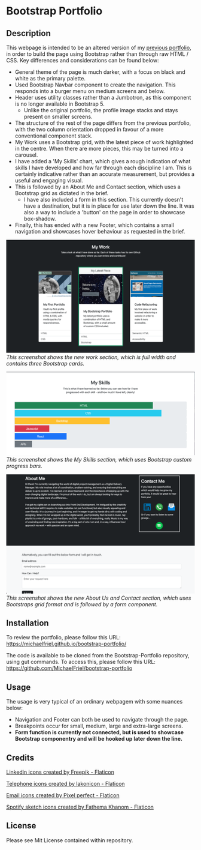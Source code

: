 # Bootstrap Portfolio

## Description

This webpage is intended to be an altered version of my [previous portfolio](https://michaelfriel.github.io/My-portfolio/), in order to build the page using Bootstrap rather than through raw HTML / CSS.
Key differences and considerations can be found below: 

* General theme of the page is much darker, with a focus on black and white as the primary palette. 
* Used Bootstrap Navbar component to create the navigation. This responds into a burger menu on medium screens and below.
* Header uses utility classes rather than a Jumbotron, as this component is no longer available in Bootstrap 5.
  * Unlike the original portfolio, the profile image stacks and stays present on smaller screens.
* The structure of the rest of the page differs from the previous portfolio, with the two column orientation dropped in favour of a more conventional component stack.
* My Work uses a Bootstrap grid, with the latest piece of work highlighted in the centre. When there are more pieces, this may be turned into a carousel.
* I have added a 'My Skills' chart, which gives a rough indication of what skills I have developed and how far through each discipline I am. This is certainly indicative rather than an accurate measurement, but provides a useful and engaging visual.
* This is followed by an About Me and Contact section, which uses a Bootstrap grid as dictated in the brief.
  * I have also included a form in this section. This currently doesn't have a destination, but it is in place for use later down the line. It was also a way to include a 'button' on the page in order to showcase box-shadow.
* Finally, this has ended with a new Footer, which contains a small navigation and showcases hover behaviour as requested in the brief.

![Screenshot of the My Work section](Images/My-Work.png)
_This screenshot shows the new work section, which is full width and contains three Bootstrap cards._

![Screenshot showing the My Skills section](Images/image.png)
_This screenshot shows the My Skills section, which uses Bootstrap custom progress bars._

![New About Me and Contact section, with form.](Images/about-and-contact.png)
_This screenshot shows the new About Us and Contact section, which uses Bootstraps grid format and is followed by a form component._

## Installation

To review the portfolio, please follow this URL: https://michaelfriel.github.io/bootstrap-portfolio/

The code is available to be cloned from the Bootstrap-Portfolio repository, using gut commands. To access this, please follow this URL: https://github.com/MichaelFriel/bootstrap-portfolio

## Usage

The usage is very typical of an ordinary webpagem with some nuances below:

* Navigation and Footer can both be used to navigate through the page.
* Breakpoints occur for small, medium, large and extra-large screens.
* **Form function is currently not connected, but is used to showcase Bootstrap componentry and will be hooked up later down the line.**

## Credits

<a href="https://www.flaticon.com/free-icons/linkedin" title="linkedin icons">Linkedin icons created by Freepik - Flaticon</a>

  <a href="https://www.flaticon.com/free-icons/telephone" title="telephone icons">Telephone icons created by lakonicon - Flaticon</a>

  <a href="https://www.flaticon.com/free-icons/email" title="email icons">Email icons created by Pixel perfect - Flaticon</a>

  <a href="https://www.flaticon.com/free-icons/spotify-sketch" title="spotify sketch icons">Spotify sketch icons created by Fathema Khanom - Flaticon</a>


## License

Please see Mit License contained within repository.

